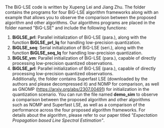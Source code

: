 The BiG-LSE code is written by Xupeng Lei and Jiang Zhu. The folder contains the programs for four BiG-LSE algorithm frameworks along with an example that allows you to observe the comparison between the proposed algorithm and other algorithms. Our algorithms programs are placed in the folder named "BiG-LSE" and include the following functions:  
1. **BiGLSE_prl**: Parallel initialization of BiG-LSE (para.), along with the function **BiGLSE_prl_lq** for handling low-precision quantization.  
2. **BiGLSE_seq**: Serial initialization of BiG-LSE (seri.), along with the function **BiGLSE_seq_lq** for handling low-precision quantization.  
3. **BiGLSE_vm**: Parallel initialization of BiG-LSE (para.), capable of directly processing low-precision quantized observations.  
4. **BiGLSE_prl**: Parallel initialization of BiG-LSE (para.), capable of directly processing low-precision quantized observations.  
Additionally, the folder contains Superfast LSE (downloaded by the authors and please decompressed it) and NOMP for comparison, as well as GNOMP (https://arxiv.org/abs/2307.00491) for initialization in the quantization scenario. You can run the file named **demo_sim** to observe a comparison between the proposed algorithm and other algorithms such as NOMP and Superfast LSE, as well as a comparison of the performance across the four proposed algorithm frameworks. For details about the algorithm, please refer to our paper titled *"Expectation Propagation based Line Spectral Estimation"*.
